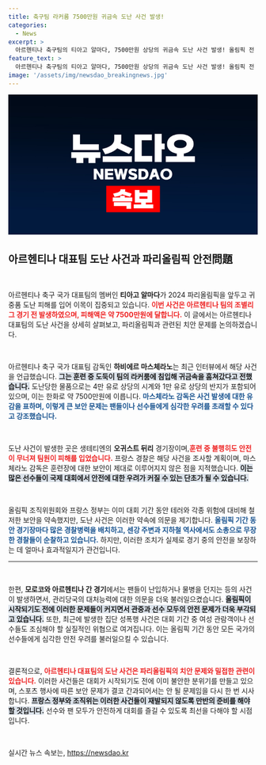 ```yaml
---
title: 축구팀 라커룸 7500만원 귀금속 도난 사건 발생!
categories:
  - News
excerpt: >
  아르헨티나 축구팀의 티아고 알마다, 7500만원 상당의 귀금속 도난 사건 발생! 올림픽 전 치안 우려가 커지는 이 시점, 프랑스 정부의 안전 대책은 과연 믿을 수 있을까? 클릭하여 자세히 알아보세요!
feature_text: >
  아르헨티나 축구팀의 티아고 알마다, 7500만원 상당의 귀금속 도난 사건 발생! 올림픽 전 치안 우려가 커지는 이 시점, 프랑스 정부의 안전 대책은 과연 믿을 수 있을까? 클릭하여 자세히 알아보세요!
image: '/assets/img/newsdao_breakingnews.jpg'
---
```


<p><img src="/assets/img/newsdao_breakingnews.jpg" alt="ontimetimes 속보" /></p>

<h2 data-ke-size="size26">아르헨티나 대표팀 도난 사건과 파리올림픽 안전問題</h2>

<p data-ke-size="size16">&nbsp;</p>

<p>아르헨티나 축구 국가 대표팀의 멤버인 <b>티아고 알마다</b>가 2024 파리올림픽을 앞두고 귀중품 도난 피해를 입어 이목이 집중되고 있습니다. <b><span style="color: #ee2323;">이번 사건은 아르헨티나 팀의 조별리그 경기 전 발생하였으며, 피해액은 약 7500만원에 달합니다.</span></b> 이 글에서는 아르헨티나 대표팀의 도난 사건을 상세히 살펴보고, 파리올림픽과 관련된 치안 문제를 논의하겠습니다.</p>

<p data-ke-size="size16">&nbsp;</p>

<p>아르헨티나 축구 국가 대표팀 감독인 <b>하비에르 마스체라노</b>는 최근 인터뷰에서 해당 사건을 언급했습니다. <b><span style="background-color: #21538527;">그는 훈련 중 도둑이 팀의 라커룸에 침입해 귀금속을 훔쳐갔다고 전했습니다.</span></b> 도난당한 물품으로는 4만 유로 상당의 시계와 1만 유로 상당의 반지가 포함되어 있으며, 이는 한화로 약 7500만원에 이릅니다. <b><span style="color: #1a5490;">마스체라노 감독은 사건 발생에 대한 유감을 표하며, 이렇게 큰 보안 문제는 팬들이나 선수들에게 심각한 우려를 초래할 수 있다고 강조했습니다.</span></b></p>

<p data-ke-size="size16">&nbsp;</p>

<p>도난 사건이 발생한 곳은 생테티엔의 <b>오귀스트 뒤리</b> 경기장이며,<b><span style="color: #ee2323;">훈련 중 불행히도 안전이 무너져 팀원이 피해를 입었습니다.</span></b> 프랑스 경찰은 해당 사건을 조사할 계획이며, 마스체라노 감독은 훈련장에 대한 보안이 제대로 이루어지지 않은 점을 지적했습니다. <b><span style="background-color: #21538527;">이는 많은 선수들이 국제 대회에서 안전에 대한 우려가 커질 수 있는 단초가 될 수 있습니다.</span></b></p>

<p data-ke-size="size16">&nbsp;</p>

<p>올림픽 조직위원회와 프랑스 정부는 이미 대회 기간 동안 테러와 각종 위험에 대비해 철저한 보안을 약속했지만, 도난 사건은 이러한 약속에 의문을 제기합니다. <b><span style="color: #1a5490;">올림픽 기간 동안 경기장마다 많은 경찰병력을 배치하고, 센강 주변과 지하철 역사에서도 소총으로 무장한 경찰들이 순찰하고 있습니다.</span></b> 하지만, 이러한 조치가 실제로 경기 중의 안전을 보장하는 데 얼마나 효과적일지가 관건입니다.</p>

<hr>

<p data-ke-size="size16">&nbsp;</p>

<p>한편, <b>모로코와 아르헨티나 간 경기</b>에서는 팬들이 난입하거나 물병을 던지는 등의 사건이 발생하면서, 관리당국의 대처능력에 대한 의문을 더욱 불러일으켰습니다. <b><span style="background-color: #21538527;">올림픽이 시작되기도 전에 이러한 문제들이 커지면서 관중과 선수 모두의 안전 문제가 더욱 부각되고 있습니다.</span></b> 또한, 최근에 발생한 집단 성폭행 사건은 대회 기간 중 여성 관람객이나 선수들도 조심해야 할 실질적인 위협으로 여겨집니다. 이는 올림픽 기간 동안 모든 국가의 선수들에게 심각한 안전 우려를 불러일으킬 수 있습니다.</p>

<p data-ke-size="size16">&nbsp;</p>

<p>결론적으로, <b><span style="color: #ee2323;">아르헨티나 대표팀의 도난 사건은 파리올림픽의 치안 문제와 밀접한 관련이 있습니다.</span></b> 이러한 사건들은 대회가 시작되기도 전에 이미 불안한 분위기를 만들고 있으며, 스포츠 행사에 따른 보안 문제가 결코 간과되어서는 안 될 문제임을 다시 한 번 시사합니다. <b><span style="background-color: #21538527;">프랑스 정부와 조직위는 이러한 사건들이 재발되지 않도록 만반의 준비를 해야 할 것입니다.</span></b> 선수와 팬 모두가 안전하게 대회를 즐길 수 있도록 최선을 다해야 할 시점입니다.</p>

<p data-ke-size="size16">&nbsp;</p>
실시간 뉴스 속보는, <a href="https://newsdao.kr" rel="dofollow">https://newsdao.kr</a>


